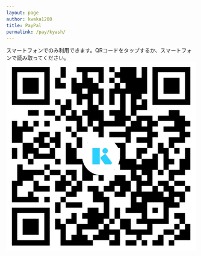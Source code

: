 ```yaml
---
layout: page
author: kwaka1208
title: PayPal
permalink: /pay/kyash/
---
```

スマートフォンでのみ利用できます。QRコードをタップするか、スマートフォンで読み取ってください。
<a href="kyash://qr/u/3699565239186766293">
	<img src="/assets/images/payment/qr_kyash.png">
</a>
